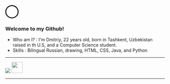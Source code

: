 <html>
<head>
<html lang="en">
  <div class="clicky">
   <style>
  .clicky{
    box-shadow:inset 0px 0px 0px 0px grey;
    background-color:transparent;
    border-radius:42px;
    border:3px solid #0b0e07;
    display:inline-block;
    cursor:pointer;
    color:#ffffff;
    font-family:Times New Roman;
    font-size:20px;
    padding:18px 18px;
    text-decoration:none;
    text-shadow:2px 1px 10px #263666;
}
  </style>
  </div>
  </head>
  <body>
    <div class="about">
    <h3>Welcome to my Github!</h3>
    <ul>
<li>Who am I? : I'm Dmitriy, 22 years old, born in Tashkent, Uzbekistan raised in th U.S, and a Computer Science student.</li>
<li>Skills : Bilingual Russian, drawing, HTML, CSS, Java, and Python</li>
    </ul>
    <hr />
<a href="https://www.dhotspot.xyz"><img src="https://www.dhotspot.xyz/logo.ico"></img></a>
<a href="https://www.twitter.com/DmitriyShumkin"><img src="https://www.dhotspot.xyz/twitter.png" width="35" height="35"></img></a>
<hr />
  </div>
</body>
</html>
